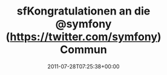 ---
retweeted: false
source: <a href="http://itunes.apple.com/us/app/twitter/id409789998?mt=12" rel="nofollow">Twitter
  for Mac</a>
entities:
  hashtags: []
  symbols: []
  user_mentions:
  - name: Symfony
    screen_name: symfony
    indices:
    - '26'
    - '34'
    id_str: '11945072'
    id: '11945072'
  urls:
  - url: http://t.co/uw3AXf1
    expanded_url: http://test.ical.ly/2011/07/28/today-is-the-day-symfony-2-0-is-being-released/
    display_url: test.ical.ly/2011/07/28/tod…
    indices:
    - '96'
    - '115'
display_text_range:
- '0'
- '115'
favorite_count: '0'
id_str: '96481422973476864'
truncated: false
retweet_count: '0'
id: '96481422973476864'
possibly_sensitive: false
created_at: Thu Jul 28 07:25:38 +0000 2011
favorited: false
full_text: 'sfKongratulationen an die [@symfony](https://twitter.com/symfony) Community
  und natürlich an das Core Team: Symfony 2.0 final!'
lang: de
quote_url: http://test.ical.ly/2011/07/28/today-is-the-day-symfony-2-0-is-being-released/
tags:
- pesos/twitter
date: '2011-07-28T07:25:38+00:00'
src: https://twitter.com/bascht/status/96481422973476864
original_url: https://twitter.com/bascht/status/96481422973476864
type: twitter_tweet
text: 'sfKongratulationen an die [@symfony](https://twitter.com/symfony) Community
  und natürlich an das Core Team: Symfony 2.0 final!'
title: sfKongratulationen an die @symfony (https://twitter.com/symfony) Commun

---